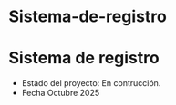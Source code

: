# Sistema-de-registro
<h1> Sistema de registro </h1>

- Estado del proyecto: En contrucción.
- Fecha Octubre 2025

